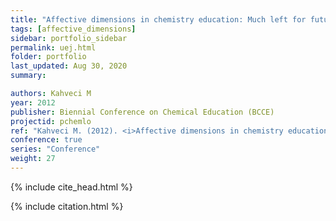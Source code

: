 ```yaml
---
title: "Affective dimensions in chemistry education: Much left for future research"
tags: [affective_dimensions]
sidebar: portfolio_sidebar
permalink: uej.html
folder: portfolio
last_updated: Aug 30, 2020
summary:

authors: Kahveci M
year: 2012
publisher: Biennial Conference on Chemical Education (BCCE)
projectid: pchemlo
ref: "Kahveci M. (2012). <i>Affective dimensions in chemistry education: Much left for future research</i>. Paper presented at the Biennial Conference on Chemical Education (BCCE). Pennsylvania State University, University Park, PA, USA. July 29 - August 2, 2012."
conference: true  
series: "Conference"
weight: 27
---
```


{% include cite_head.html %}

{% include citation.html %}